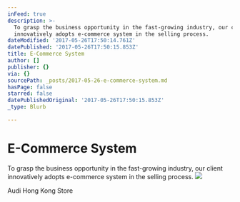 ```yaml
---
inFeed: true
description: >-
  To grasp the business opportunity in the fast-growing industry, our client
  innovatively adopts e-commerce system in the selling process.
dateModified: '2017-05-26T17:50:14.761Z'
datePublished: '2017-05-26T17:50:15.853Z'
title: E-Commerce System
author: []
publisher: {}
via: {}
sourcePath: _posts/2017-05-26-e-commerce-system.md
hasPage: false
starred: false
datePublishedOriginal: '2017-05-26T17:50:15.853Z'
_type: Blurb

---
```

# E-Commerce System

To grasp the business opportunity in the fast-growing industry, our client innovatively adopts e-commerce system in the selling process.
![](https://the-grid-user-content.s3-us-west-2.amazonaws.com/009e283d-5454-4c94-bffb-87045306d158.jpg)

<article style=""><p>Audi Hong Kong Store</p></article>